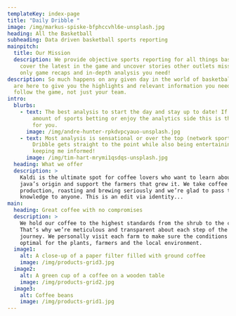 ```yaml
---
templateKey: index-page
title: "Daily Dribble "
image: /img/markus-spiske-bfphccvhl6e-unsplash.jpg
heading: All the Basketball
subheading: Data driven basketball sports reporting
mainpitch:
  title: Our Mission
  description: We provide objective sports reporting for all things basketball. We
    cover the latest in the game and uncover stories other outlets miss. The
    only game recaps and in-depth analysis you need!
description: So much happens on any given day in the world of basketball and we
  are here to give you the highlights and relevant information you need to
  follow the game, not just your team.
intro:
  blurbs:
    - text: The best analysis to start the day and stay up to date! If you do any
        amount of sports betting or enjoy the analytics side this is the site
        for you.
      image: /img/andre-hunter-rpkdvpcyauo-unsplash.jpg
    - text: Most analysis is sensational or over the top (network sports shows). Daily
        Dribble gets straight to the point while also being entertaining and
        keeping me informed!
      image: /img/tim-hart-mrymi1qsdqs-unsplash.jpg
  heading: What we offer
  description: >
    Kaldi is the ultimate spot for coffee lovers who want to learn about their
    java’s origin and support the farmers that grew it. We take coffee
    production, roasting and brewing seriously and we’re glad to pass that
    knowledge to anyone. This is an edit via identity...
main:
  heading: Great coffee with no compromises
  description: >
    We hold our coffee to the highest standards from the shrub to the cup.
    That’s why we’re meticulous and transparent about each step of the coffee’s
    journey. We personally visit each farm to make sure the conditions are
    optimal for the plants, farmers and the local environment.
  image1:
    alt: A close-up of a paper filter filled with ground coffee
    image: /img/products-grid3.jpg
  image2:
    alt: A green cup of a coffee on a wooden table
    image: /img/products-grid2.jpg
  image3:
    alt: Coffee beans
    image: /img/products-grid1.jpg
---
```

